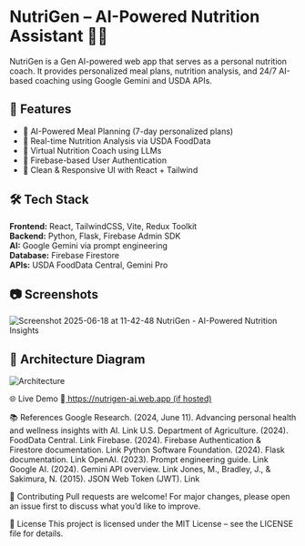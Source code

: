 # NutriGen – AI-Powered Nutrition Assistant 🥗🤖

NutriGen is a Gen AI-powered web app that serves as a personal nutrition coach. It provides personalized meal plans, nutrition analysis, and 24/7 AI-based coaching using Google Gemini and USDA APIs.


## 🚀 Features

- 🧠 AI-Powered Meal Planning (7-day personalized plans)
- 🥦 Real-time Nutrition Analysis via USDA FoodData
- 💬 Virtual Nutrition Coach using LLMs
- 🔐 Firebase-based User Authentication
- 🎯 Clean & Responsive UI with React + Tailwind


## 🛠️ Tech Stack

**Frontend:** React, TailwindCSS, Vite, Redux Toolkit  
**Backend:** Python, Flask, Firebase Admin SDK  
**AI:** Google Gemini via prompt engineering  
**Database:** Firebase Firestore  
**APIs:** USDA FoodData Central, Gemini Pro  

## 📷 Screenshots
![Screenshot 2025-06-18 at 11-42-48 NutriGen - AI-Powered Nutrition Insights](https://github.com/user-attachments/assets/a44e5027-3f66-439b-b380-e3bd72154c69)



## 📐 Architecture Diagram

![Architecture](docs/architecture.png)


🌐 Live Demo
🔗[ https://nutrigen-ai.web.app (if hosted)](https://courageous-dusk-a82097.netlify.app/)

📚 References
Google Research. (2024, June 11). Advancing personal health and wellness insights with AI. Link
U.S. Department of Agriculture. (2024). FoodData Central. Link
Firebase. (2024). Firebase Authentication & Firestore documentation. Link
Python Software Foundation. (2024). Flask documentation. Link
OpenAI. (2023). Prompt engineering guide. Link
Google AI. (2024). Gemini API overview. Link
Jones, M., Bradley, J., & Sakimura, N. (2015). JSON Web Token (JWT). Link

🤝 Contributing
Pull requests are welcome! For major changes, please open an issue first to discuss what you’d like to improve.

📄 License
This project is licensed under the MIT License – see the LICENSE file for details.
